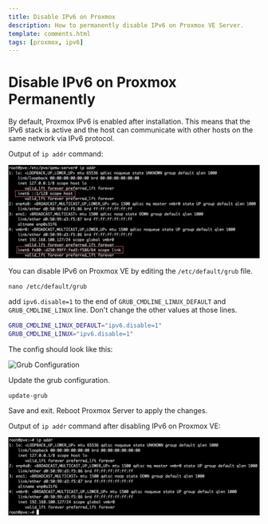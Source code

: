 ```yaml
---
title: Disable IPv6 on Proxmox
description: How to permanently disable IPv6 on Proxmox VE Server.
template: comments.html
tags: [proxmox, ipv6]
---
```


# Disable IPv6 on Proxmox Permanently

By default, Proxmox IPv6 is enabled after installation. This means that the IPv6 stack is active and the host can communicate with other hosts on the same network via IPv6 protocol.

Output of `ip addr` command:

![Default IPv6 Proxmox][default-ipv6-proxmox-img]

You can disable IPv6 on Proxmox VE by editing the `/etc/default/grub` file.

```shell
nano /etc/default/grub
```

add `ipv6.disable=1` to the end of `GRUB_CMDLINE_LINUX_DEFAULT` and `GRUB_CMDLINE_LINUX` line. Don't change the other values at those lines.

```bash
GRUB_CMDLINE_LINUX_DEFAULT="ipv6.disable=1"
GRUB_CMDLINE_LINUX="ipv6.disable=1"
```

The config should look like this:

![Grub Configuration][grub-configuration-img]

Update the grub configuration.

```shell
update-grub
```

Save and exit. Reboot Proxmox Server to apply the changes.

Output of `ip addr` command after disabling IPv6 on Proxmox VE:

![No IPv6 Proxmox Image][no-ipv6-proxmox-img]

<!-- appendices -->

<!-- urls -->

<!-- images -->

[default-ipv6-proxmox-img]: ../../../assets/images/1ee15c1c-bd9a-11ec-926f-3b1ee33b95ee.jpg 'Default IPv6 Proxmox Image'
[grub-configuration-img]: ../../../assets/images/f1f18772-f881-11ec-9918-afad89ede03c.jpg 'Grub Configuration'
[no-ipv6-proxmox-img]: ../../../assets/images/542c7a30-bd9c-11ec-848e-932ce851a8c3.jpg 'No IPv6 Proxmox Image'

<!-- end appendices -->
